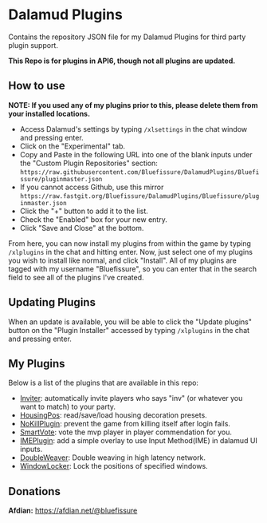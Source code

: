 # Dalamud Plugins
Contains the repository JSON file for my Dalamud Plugins for third party plugin support.

**This Repo is for plugins in API6, though not all plugins are updated.**

## How to use

**NOTE: If you used any of my plugins prior to this, please delete them from your installed locations.**

* Access Dalamud's settings by typing `/xlsettings` in the chat window and pressing enter.
* Click on the "Experimental" tab.
* Copy and Paste in the following URL into one of the blank inputs under the "Custom Plugin Repositories" section: `https://raw.githubusercontent.com/Bluefissure/DalamudPlugins/Bluefissure/pluginmaster.json`
* If you cannot access Github, use this mirror `https://raw.fastgit.org/Bluefissure/DalamudPlugins/Bluefissure/pluginmaster.json `
* Click the "+" button to add it to the list.
* Check the "Enabled" box for your new entry.
* Click "Save and Close" at the bottom.

From here, you can now install my plugins from within the game by typing `/xlplugins` in the chat and hitting enter.
Now, just select one of my plugins you wish to install like normal, and click "Install".
All of my plugins are tagged with my username "Bluefissure", so you can enter that in the search field to see all of the plugins I've created.

## Updating Plugins

When an update is available, you will be able to click the "Update plugins" button on the "Plugin Installer" accessed by typing `/xlplugins` in the chat and pressing enter.

## My Plugins

Below is a list of the plugins that are available in this repo:

* [Inviter](https://github.com/Bluefissure/Inviter): automatically invite players who says "inv" (or whatever you want to match) to your party.
* [HousingPos](https://github.com/Bluefissure/HousingPos): read/save/load housing decoration presets.
* [NoKillPlugin](https://github.com/Bluefissure/NoKillPlugin): prevent the game from killing itself after login fails.
* [SmartVote](https://github.com/Bluefissure/SmartVote): vote the mvp player in player commendation for you.
* [IMEPlugin](https://github.com/Bluefissure/IMEPlugin): add a simple overlay to use Input Method(IME) in dalamud UI inputs.
* [DoubleWeaver](https://github.com/Bluefissure/DoubleWeaver): Double weaving in high latency network.
* [WindowLocker](https://github.com/Bluefissure/WindowLocker): Lock the positions of specified windows.

## Donations

**Afdian:** https://afdian.net/@bluefissure
